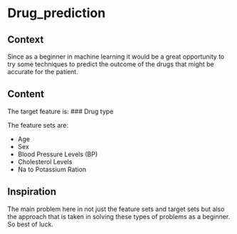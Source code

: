 # Drug_prediction

## Context
Since as a beginner in machine learning it would be a great opportunity to try some techniques to predict the outcome of the drugs that might be accurate for the patient.

## Content
The target feature is: ### Drug type

The feature sets are:
- Age
- Sex
- Blood Pressure Levels (BP)
- Cholesterol Levels
- Na to Potassium Ration

## Inspiration
The main problem here in not just the feature sets and target sets but also the approach that is taken in solving these types of problems as a beginner. So best of luck.
